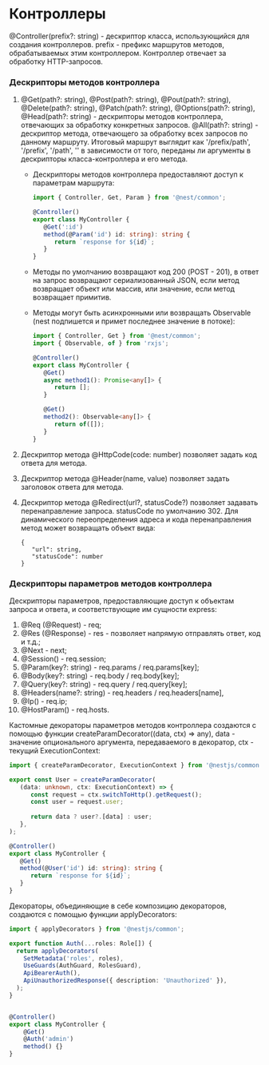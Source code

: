 # Контроллеры

@Controller(prefix?: string) - дескриптор класса, использующийся для создания контроллеров. prefix - префикс маршрутов
методов, обрабатываемых этим контроллером. Контроллер отвечает за обработку HTTP-запросов.

### Дескрипторы методов контроллера

1. @Get(path?: string), @Post(path?: string), @Pout(path?: string), @Delete(path?: string), @Patch(path?: string),
   @Options(path?: string), @Head(path?: string) - дескрипторы методов контроллера, отвечающих за обработку
   конкретных запросов. @All(path?: string) - дескриптор метода, отвечающего за обработку всех запросов по данному
   маршруту. Итоговый маршрут выглядит как '/prefix/path', '/prefix', '/path', '' в зависимости от того, переданы ли
   аргументы в дескрипторы класса-контроллера и его метода.

    -  Дескрипторы методов контроллера предоставляют доступ к параметрам маршрута:

       ```typescript
       import { Controller, Get, Param } from '@nest/common'; 
       
       @Controller()
       export class MyController {
          @Get(':id')
          method(@Param('id') id: string): string {
             return `response for ${id}`;
          }
       }
       ```

    -  Методы по умолчанию возвращают код 200 (POST - 201), в ответ на запрос возвращают сериализованный JSON, если
       метод возвращает объект или массив, или значение, если метод возвращает примитив.
    -  Методы могут быть асинхронными или возвращать Observable (nest подпишется и примет последнее значение в потоке):

       ```typescript
       import { Controller, Get } from '@nest/common';
       import { Observable, of } from 'rxjs';
       
       @Controller()
       export class MyController {
          @Get()
          async method1(): Promise<any[]> {
             return [];
          }
       
          @Get()
          method2(): Observable<any[]> {
             return of([]);
          }
       }
       ```

2. Дескриптор метода @HttpCode(code: number) позволяет задать код ответа для метода.
3. Дескриптор метода @Header(name, value) позволяет задать заголовок ответа для метода.
4. Дескриптор метода @Redirect(url?, statusCode?) позволяет задавать перенаправление запроса. statusCode по
   умолчанию 302. Для динамического переопределения адреса и кода перенаправления метод может возвращать объект вида:

   ```
   {
      "url": string,
      "statusCode": number
   }
   ```

### Дескрипторы параметров методов контроллера

Дескрипторы параметров, предоставляющие доступ к объектам запроса и ответа, и соответствующие им сущности express:
1. @Req (@Request) - req;
2. @Res (@Response) - res - позволяет напрямую отправлять ответ, код и т.д.;
3. @Next - next;
4. @Session() - req.session;
5. @Param(key?: string) - req.params / req.params[key];
6. @Body(key?: string) - req.body / req.body[key];
7. @Query(key?: string) - req.query / req.query[key];
8. @Headers(name?: string) - req.headers / req.headers[name],
9. @Ip() - req.ip;
10. @HostParam() - req.hosts.

Кастомные декораторы параметров методов контроллера создаются с помощью функции 
createParamDecorator((data, ctx) => any), data - значение опционального аргумента, передаваемого в декоратор, ctx - 
текущий ExecutionContext:

```typescript
import { createParamDecorator, ExecutionContext } from '@nestjs/common';

export const User = createParamDecorator(
   (data: unknown, ctx: ExecutionContext) => {
      const request = ctx.switchToHttp().getRequest();
      const user = request.user;
      
      return data ? user?.[data] : user;
   },
);

@Controller()
export class MyController {
   @Get()
   method(@User('id') id: string): string {
      return `response for ${id}`;
   }
}
```

Декораторы, объединяющие в себе композицию декораторов, создаются с помощью функции applyDecorators:

```typescript
import { applyDecorators } from '@nestjs/common';

export function Auth(...roles: Role[]) {
  return applyDecorators(
    SetMetadata('roles', roles),
    UseGuards(AuthGuard, RolesGuard),
    ApiBearerAuth(),
    ApiUnauthorizedResponse({ description: 'Unauthorized' }),
  );
}


@Controller()
export class MyController {
    @Get()
    @Auth('admin')
    method() {}
}
```
